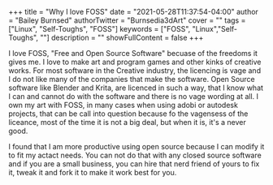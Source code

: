 +++
title = "Why I love FOSS"
date = "2021-05-28T11:37:54-04:00"
author = "Bailey Burnsed"
authorTwitter = "Burnsedia3dArt" 
cover = ""
tags = ["Linux", "Self-Toughs", "FOSS"]
keywords = ["FOSS", "Linux","Self-Toughs", ""]
description = ""
showFullContent = false
+++




I love FOSS, "Free and Open Source Software" becuase of the 
freedoms it gives me. I love to make art and program games and other kinks of creative works. For most software in the Creative industry, the licencing is vage and I do not like many of the companies that make the software. Open Source software like Blender and Krita, are licenced in such a way, that I know what I can and cannot do with the software and there is no vage wording at all. I own my art with FOSS, in many cases when using adobi or autodesk projects, that can be call into question because fo the vagensess of the liceance, most of the time it is not a big deal, but when it is, it's a never good. 

I found that I am more productive using open source because I can modify it to fit my actact needs. You can not do that with any closed source software and if you are a small business, you can hire that nerd friend of yours to fix it, tweak it and fork it to make it work best for you.

